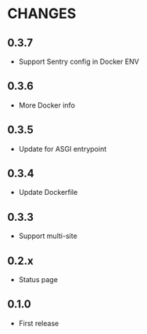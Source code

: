 # CHANGES

## 0.3.7

- Support Sentry config in Docker ENV

## 0.3.6

- More Docker info

## 0.3.5

- Update for ASGI entrypoint

## 0.3.4

- Update Dockerfile

## 0.3.3

- Support multi-site

## 0.2.x

- Status page

## 0.1.0

- First release
